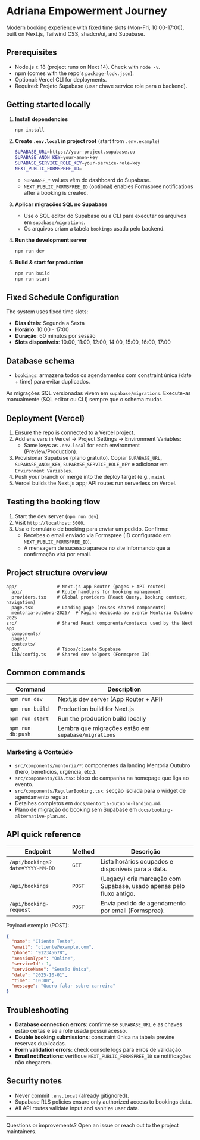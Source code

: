 # Adriana Empowerment Journey

Modern booking experience with fixed time slots (Mon-Fri, 10:00-17:00), built on Next.js, Tailwind CSS, shadcn/ui, and Supabase.

## Prerequisites

- Node.js ≥ 18 (project runs on Next 14). Check with `node -v`.
- npm (comes with the repo's `package-lock.json`).
- Optional: Vercel CLI for deployments.
- Required: Projeto Supabase (usar chave service role para o backend).

## Getting started locally

1. **Install dependencies**
   ```bash
   npm install
   ```

2. **Create `.env.local` in project root** (start from `.env.example`)
   ```bash
   SUPABASE_URL=https://your-project.supabase.co
   SUPABASE_ANON_KEY=your-anon-key
   SUPABASE_SERVICE_ROLE_KEY=your-service-role-key
   NEXT_PUBLIC_FORMSPREE_ID=
   ```
   - `SUPABASE_*` values vêm do dashboard do Supabase.
   - `NEXT_PUBLIC_FORMSPREE_ID` (optional) enables Formspree notifications after a booking is created.

3. **Aplicar migrações SQL no Supabase**
   - Use o SQL editor do Supabase ou a CLI para executar os arquivos em `supabase/migrations`.
   - Os arquivos criam a tabela `bookings` usada pelo backend.

4. **Run the development server**
   ```bash
   npm run dev
   ```

5. **Build & start for production**
   ```bash
   npm run build
   npm run start
   ```

## Fixed Schedule Configuration

The system uses fixed time slots:
- **Dias úteis**: Segunda a Sexta
- **Horário**: 10:00 - 17:00
- **Duração**: 60 minutos por sessão
- **Slots disponíveis**: 10:00, 11:00, 12:00, 14:00, 15:00, 16:00, 17:00

## Database schema

- `bookings`: armazena todos os agendamentos com constraint única (date + time) para evitar duplicados.

As migrações SQL versionadas vivem em `supabase/migrations`. Execute-as manualmente (SQL editor ou CLI) sempre que o schema mudar.

## Deployment (Vercel)

1. Ensure the repo is connected to a Vercel project.
2. Add env vars in Vercel → Project Settings → Environment Variables:
   - Same keys as `.env.local` for each environment (Preview/Production).
3. Provisionar Supabase (plano gratuito). Copiar `SUPABASE_URL`, `SUPABASE_ANON_KEY`, `SUPABASE_SERVICE_ROLE_KEY` e adicionar em `Environment Variables`.
4. Push your branch or merge into the deploy target (e.g., `main`).
5. Vercel builds the Next.js app; API routes run serverless on Vercel.

## Testing the booking flow

1. Start the dev server (`npm run dev`).
2. Visit `http://localhost:3000`.
3. Usa o formulário de booking para enviar um pedido. Confirma:
   - Recebes o email enviado via Formspree (ID configurado em `NEXT_PUBLIC_FORMSPREE_ID`).
   - A mensagem de sucesso aparece no site informando que a confirmação virá por email.

## Project structure overview

```
app/               # Next.js App Router (pages + API routes)
  api/             # Route handlers for booking management
  providers.tsx    # Global providers (React Query, Booking context, navigation)
  page.tsx         # Landing page (reuses shared components)
  mentoria-outubro-2025/  # Página dedicada ao evento Mentoria Outubro 2025
src/               # Shared React components/contexts used by the Next app
  components/
  pages/
  contexts/
  db/              # Tipos/cliente Supabase
  lib/config.ts    # Shared env helpers (Formspree ID)
```

## Common commands

| Command             | Description                             |
|--------------------|-----------------------------------------|
| `npm run dev`      | Next.js dev server (App Router + API)    |
| `npm run build`    | Production build for Next.js              |
| `npm run start`    | Run the production build locally          |
| `npm run db:push`  | Lembra que migrações estão em `supabase/migrations` |

### Marketing & Conteúdo

- `src/components/mentoria/*`: componentes da landing Mentoria Outubro (hero, benefícios, urgência, etc.).
- `src/components/CTA.tsx`: bloco de campanha na homepage que liga ao evento.
- `src/components/RegularBooking.tsx`: secção isolada para o widget de agendamento regular.
- Detalhes completos em `docs/mentoria-outubro-landing.md`.
- Plano de migração do booking sem Supabase em `docs/booking-alternative-plan.md`.

## API quick reference

| Endpoint | Method | Descrição |
|----------|--------|-----------|
| `/api/bookings?date=YYYY-MM-DD` | `GET` | Lista horários ocupados e disponíveis para a data. |
| `/api/bookings` | `POST` | (Legacy) cria marcação com Supabase, usado apenas pelo fluxo antigo. |
| `/api/booking-request` | `POST` | Envia pedido de agendamento por email (Formspree). |

Payload exemplo (POST):

```json
{
  "name": "Cliente Teste",
  "email": "cliente@example.com",
  "phone": "912345678",
  "sessionType": "Online",
  "serviceId": 1,
  "serviceName": "Sessão Única",
  "date": "2025-10-01",
  "time": "10:00",
  "message": "Quero falar sobre carreira"
}
```

## Troubleshooting

- **Database connection errors**: confirme se `SUPABASE_URL` e as chaves estão certas e se a role usada possui acesso.
- **Double booking submissions**: constraint única na tabela previne reservas duplicadas.
- **Form validation errors**: check console logs para erros de validação.
- **Email notifications**: verifique `NEXT_PUBLIC_FORMSPREE_ID` se notificações não chegarem.

## Security notes

- Never commit `.env.local` (already gitignored).
- Supabase RLS policies ensure only authorized access to bookings data.
- All API routes validate input and sanitize user data.

---

Questions or improvements? Open an issue or reach out to the project maintainers.
